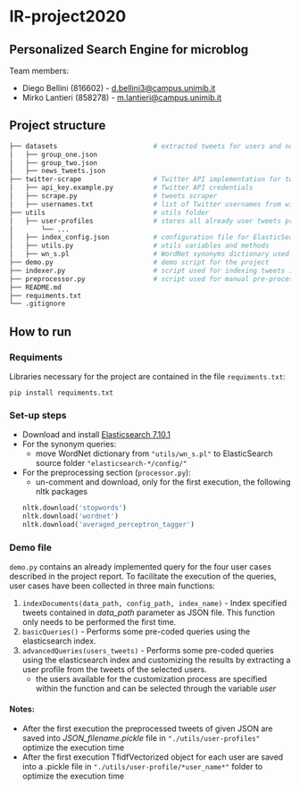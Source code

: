 # IR-project2020
## Personalized Search Engine for microblog
Team members:
- Diego Bellini (816602) - d.bellini3@campus.unimib.it
- Mirko Lantieri (858278) - m.lantieri@campus.unimib.it

## Project structure

```bash
├── datasets                        # extracted tweets for users and news
│   ├── group_one.json
│   ├── group_two.json
│   ├── news_tweets.json
├── twitter-scrape                  # Twitter API implementation for tweets extraction
│   ├── api_key.example.py          # Twitter API credentials
│   ├── scrape.py                   # tweets scraper
│   ├── usernames.txt               # list of Twitter usernames from wich extract tweets
├── utils                           # utils folder
│   ├── user-profiles               # stores all already user tweets pre-processed for personalization in pickle files
│       └── ...
│   ├── index_config.json           # configuration file for ElasticSearch index creation
│   ├── utils.py                    # utils variables and methods
│   ├── wn_s.pl                     # WordNet synonyms dictionary used for synonyms queries in ElasticSearch
├── demo.py                         # demo script for the project
├── indexer.py                      # script used for indexing tweets in ElasticSearch
├── preprocessor.py                 # script used for manual pre-processing of tweets and query personalization phase
├── README.md
├── requiments.txt
└── .gitignore
```

## How to run
### Requiments
Libraries necessary for the project are contained in the file `requiments.txt`:
```
pip install requiments.txt
```

### Set-up steps
- Download and install [Elasticsearch 7.10.1](https://www.elastic.co/downloads/elasticsearch)
- For the synonym queries:
    - move WordNet dictionary from `"utils/wn_s.pl"` to ElasticSearch source folder `"elasticsearch-*/config/"`
- For the preprocessing section (`processor.py`):
    - un-comment and download, only for the first execution, the following nltk packages
    ```python
    nltk.download('stopwords')
    nltk.download('wordnet')
    nltk.download('averaged_perceptron_tagger')
    ```

### Demo file
`demo.py` contains an already implemented query for the four user cases described in the project report.
To facilitate the execution of the queries, user cases have been collected in three main functions:
1. `indexDocuments(data_path, config_path, index_name)` - Index specified tweets contained in *data_path* parameter as JSON file.
This function only needs to be performed the first time.
2. `basicQueries()` - Performs some pre-coded queries using the elasticsearch index.
3. `advancedQueries(users_tweets)` -  Performs some pre-coded queries using the elasticsearch index and customizing the results by extracting a user profile from the tweets of the selected users.
    - the users available for the customization process are specified within the function and can be selected through the variable *user*

#### Notes:
- After the first execution the preprocessed tweets of given JSON are saved into *JSON_filename.pickle* file 
in `"./utils/user-profiles"` optimize the execution time
- After the first execution TfidfVectorized object for each user are saved into a .pickle file in 
`"./utils/user-profile/*user_name*"` folder to optimize the execution time
